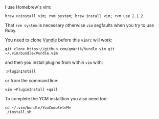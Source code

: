 I use Homebrew's vim:

    brew uninstall vim; rvm system; brew install vim; rvm use 2.1.2

That `rvm system` is necessary otherwise `vim` segfaults when you try to use Ruby.

You need to clone [Vundle](https://github.com/gmarik/Vundle.vim#about) before this `vimrc` will work:

    git clone https://github.com/gmarik/Vundle.vim.git ~/.vim/bundle/Vundle.vim

and then you install plugins from within `vim` with:

    :PluginInstall

or from the command line:

    vim +PluginInstall +qall

To complete the YCM installtion you also need tod:

    cd ~/.vim/bundle/YouCompleteMe
    ./install.sh
